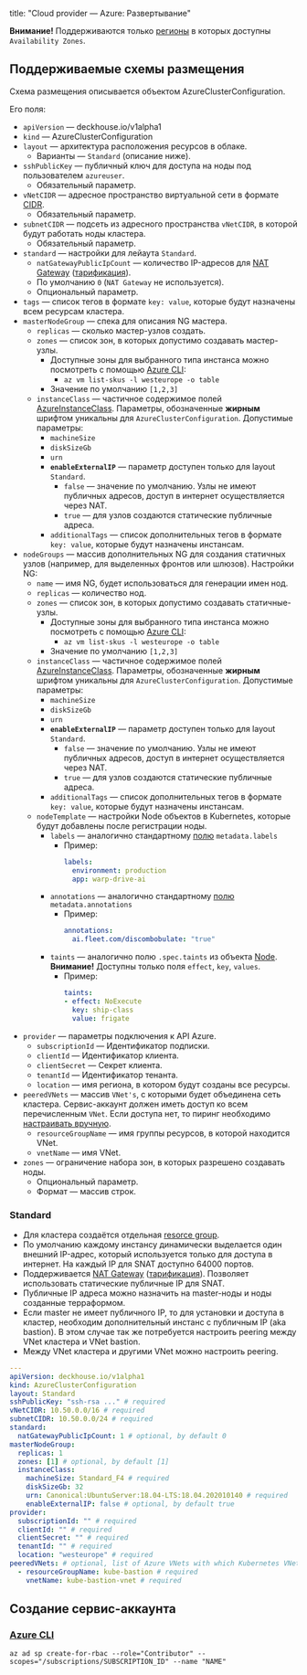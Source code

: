 title: "Cloud provider — Azure: Развертывание"

**Внимание!** Поддерживаются только [регионы](https://docs.microsoft.com/en-us/azure/availability-zones/az-region) в которых доступны `Availability Zones`.

## Поддерживаемые схемы размещения

Схема размещения описывается объектом AzureClusterConfiguration.

Его поля:
* `apiVersion` — deckhouse.io/v1alpha1
* `kind` — AzureClusterConfiguration
* `layout` — архитектура расположения ресурсов в облаке.
    * Варианты — `Standard` (описание ниже).
* `sshPublicKey` — публичный ключ для доступа на ноды под пользователем `azureuser`.
    * Обязательный параметр.
* `vNetCIDR` — адресное пространство виртуальной сети в формате [CIDR](https://en.wikipedia.org/wiki/Classless_Inter-Domain_Routing).
    * Обязательный параметр.
* `subnetCIDR` — подсеть из адресного пространства `vNetCIDR`, в которой будут работать ноды кластера.
    * Обязательный параметр.
* `standard` — настройки для лейаута `Standard`.
    * `natGatewayPublicIpCount` — количество IP-адресов для [NAT Gateway](https://docs.microsoft.com/en-us/azure/virtual-network/nat-overview) ([тарификация](https://azure.microsoft.com/en-us/pricing/details/virtual-network/)).
    * По умолчанию `0` (`NAT Gateway` не используется).
    * Опциональный параметр.
* `tags` — список тегов в формате `key: value`, которые будут назначены всем ресурсам кластера.
* `masterNodeGroup` — спека для описания NG мастера.
    * `replicas` — сколько мастер-узлов создать.
    * `zones` — список зон, в которых допустимо создавать мастер-узлы.
        * Доступные зоны для выбранного типа инстанса можно посмотреть с помощью [Azure CLI](https://docs.microsoft.com/en-us/cli/azure/install-azure-cli):
            * `az vm list-skus -l westeurope -o table`
        * Значение по умолчанию `[1,2,3]`
    * `instanceClass` — частичное содержимое полей [AzureInstanceClass](/modules/030-cloud-provider-azure/docs#azureinstanceclass-custom-resource).  Параметры, обозначенные **жирным** шрифтом уникальны для `AzureClusterConfiguration`. Допустимые параметры:
        * `machineSize`
        * `diskSizeGb`
        * `urn`
        * **`enableExternalIP`** — параметр доступен только для layout `Standard`.
            * `false` —  значение по умолчанию. Узлы не имеют публичных адресов, доступ в интернет осуществляется через NAT.
            * `true` — для узлов создаются статические публичные адреса.
        * `additionalTags` — список дополнительных тегов в формате `key: value`, которые будут назначены инстансам.
* `nodeGroups` — массив дополнительных NG для создания статичных узлов (например, для выделенных фронтов или шлюзов). Настройки NG:
    * `name` — имя NG, будет использоваться для генерации имен нод.
    * `replicas` — количество нод.
    * `zones` — список зон, в которых допустимо создавать статичные-узлы.
        * Доступные зоны для выбранного типа инстанса можно посмотреть с помощью [Azure CLI](https://docs.microsoft.com/en-us/cli/azure/install-azure-cli):
            * `az vm list-skus -l westeurope -o table`
        * Значение по умолчанию `[1,2,3]`
    * `instanceClass` — частичное содержимое полей [AzureInstanceClass](/modules/030-cloud-provider-azure/docs#azureinstanceclass-custom-resource).  Параметры, обозначенные **жирным** шрифтом уникальны для `AzureClusterConfiguration`. Допустимые параметры:
        * `machineSize`
        * `diskSizeGb`
        * `urn`
        * **`enableExternalIP`** — параметр доступен только для layout `Standard`.
            * `false` —  значение по умолчанию. Узлы не имеют публичных адресов, доступ в интернет осуществляется через NAT.
            * `true` — для узлов создаются статические публичные адреса.
        * `additionalTags` — список дополнительных тегов в формате `key: value`, которые будут назначены инстансам.
    * `nodeTemplate` — настройки Node объектов в Kubernetes, которые будут добавлены после регистрации ноды.
      * `labels` — аналогично стандартному [полю](https://kubernetes.io/docs/reference/generated/kubernetes-api/v1.20/#objectmeta-v1-meta) `metadata.labels`
        * Пример:
          ```yaml
          labels:
            environment: production
            app: warp-drive-ai
          ```
      * `annotations` — аналогично стандартному [полю](https://kubernetes.io/docs/reference/generated/kubernetes-api/v1.20/#objectmeta-v1-meta) `metadata.annotations`
        * Пример:
          ```yaml
          annotations:
            ai.fleet.com/discombobulate: "true"
          ```
      * `taints` — аналогично полю `.spec.taints` из объекта [Node](https://kubernetes.io/docs/reference/generated/kubernetes-api/v1.20/#taint-v1-core). **Внимание!** Доступны только поля `effect`, `key`, `values`.
        * Пример:
          ```yaml
          taints:
          - effect: NoExecute
            key: ship-class
            value: frigate
          ```
* `provider` — параметры подключения к API Azure.
    * `subscriptionId` — Идентификатор подписки.
    * `clientId` — Идентификатор клиента.
    * `clientSecret` — Секрет клиента.
    * `tenantId` — Идентификатор тенанта.
    * `location` — имя региона, в котором будут созданы все ресурсы.
* `peeredVNets` — массив `VNet's`, с которыми будет объединена сеть кластера. Сервис-аккаунт должен иметь доступ ко всем перечисленным `VNet`. Если доступа нет, то пиринг необходимо [настраивать вручную](https://docs.microsoft.com/en-us/azure/virtual-network/virtual-network-peering-overview).
    * `resourceGroupName` — имя группы ресурсов, в которой находится VNet.
    * `vnetName` — имя VNet.
* `zones` — ограничение набора зон, в которых разрешено создавать ноды.
  * Опциональный параметр.
  * Формат — массив строк.
### Standard
* Для кластера создаётся отдельная [resorce group](https://docs.microsoft.com/en-us/azure/azure-resource-manager/management/manage-resource-groups-portal).
* По умолчанию каждому инстансу динамически выделается один внешний IP-адрес, который используется только для доступа в интернет. На каждый IP для SNAT доступно 64000 портов.
* Поддерживается [NAT Gateway](https://docs.microsoft.com/en-us/azure/virtual-network/nat-overview) ([тарификация](https://azure.microsoft.com/en-us/pricing/details/virtual-network/)). Позволяет использовать статические публичные IP для SNAT.
* Публичные IP адреса можно назначить на master-ноды и ноды созданные терраформом.
* Если master не имеет публичного IP, то для установки и доступа в кластер, необходим дополнительный инстанс с публичным IP (aka bastion). В этом случае так же потребуется настроить peering между VNet кластера и VNet bastion.
* Между VNet кластера и другими VNet можно настроить peering.

```yaml
---
apiVersion: deckhouse.io/v1alpha1
kind: AzureClusterConfiguration
layout: Standard
sshPublicKey: "ssh-rsa ..." # required
vNetCIDR: 10.50.0.0/16 # required
subnetCIDR: 10.50.0.0/24 # required
standard:
  natGatewayPublicIpCount: 1 # optional, by default 0
masterNodeGroup:
  replicas: 1
  zones: [1] # optional, by default [1]
  instanceClass:
    machineSize: Standard_F4 # required
    diskSizeGb: 32
    urn: Canonical:UbuntuServer:18.04-LTS:18.04.202010140 # required
    enableExternalIP: false # optional, by default true
provider:
  subscriptionId: "" # required
  clientId: "" # required
  clientSecret: "" # required
  tenantId: "" # required
  location: "westeurope" # required
peeredVNets: # optional, list of Azure VNets with which Kubernetes VNet will be peered
  - resourceGroupName: kube-bastion # required
    vnetName: kube-bastion-vnet # required
```


## Создание сервис-аккаунта

### [Azure CLI](https://docs.microsoft.com/en-us/cli/azure/install-azure-cli)

```shell
az ad sp create-for-rbac --role="Contributor" --scopes="/subscriptions/SUBSCRIPTION_ID" --name "NAME"
```
